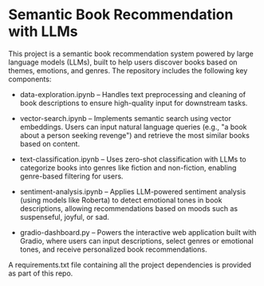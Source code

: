 # Semantic Book Recommendation with LLMs

This project is a semantic book recommendation system powered by large language models (LLMs), built to help users discover books based on themes, emotions, and genres. The repository includes the following key components:

* data-exploration.ipynb – Handles text preprocessing and cleaning of book descriptions to ensure high-quality input for downstream tasks.

* vector-search.ipynb – Implements semantic search using vector embeddings. Users can input natural language queries (e.g., "a book about a person seeking revenge") and retrieve the most similar books based on content.

* text-classification.ipynb – Uses zero-shot classification with LLMs to categorize books into genres like fiction and non-fiction, enabling genre-based filtering for users.

* sentiment-analysis.ipynb – Applies LLM-powered sentiment analysis (using models like Roberta) to detect emotional tones in book descriptions, allowing recommendations based on moods such as suspenseful, joyful, or sad.

* gradio-dashboard.py – Powers the interactive web application built with Gradio, where users can input descriptions, select genres or emotional tones, and receive personalized book recommendations.

A requirements.txt file containing all the project dependencies is provided as part of this repo.

